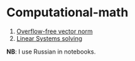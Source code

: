 # Computational-math

1. [Overflow-free vector norm](./Overflow_free_vector_norm.ipynb)
2. [Linear Systems solving](./Gauss_Seidel%20_methods.ipynb)

**NB**: I use Russian in notebooks.
